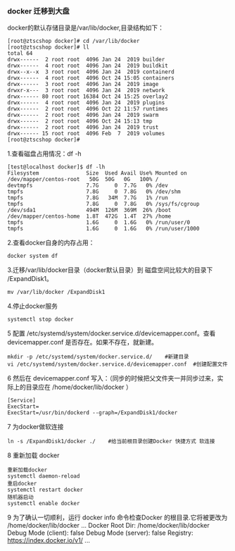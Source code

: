 ### docker 迁移到大盘

docker的默认存储目录是/var/lib/docker,目录结构如下：

    [root@ztscshop docker]# cd /var/lib/docker
    [root@ztscshop docker]# ll
    total 64
    drwx------  2 root root  4096 Jan 24  2019 builder
    drwx------  4 root root  4096 Jan 24  2019 buildkit
    drwx--x--x  3 root root  4096 Jan 24  2019 containerd
    drwx------  4 root root  4096 Oct 24 15:05 containers
    drwx------  3 root root  4096 Jan 24  2019 image
    drwxr-x---  3 root root  4096 Jan 24  2019 network
    drwx------ 80 root root 16384 Oct 24 15:25 overlay2
    drwx------  4 root root  4096 Jan 24  2019 plugins
    drwx------  2 root root  4096 Oct 22 11:57 runtimes
    drwx------  2 root root  4096 Jan 24  2019 swarm
    drwx------  2 root root  4096 Oct 24 15:13 tmp
    drwx------  2 root root  4096 Jan 24  2019 trust
    drwx------ 15 root root  4096 Feb  7  2019 volumes
    [root@ztscshop docker]# 

1.查看磁盘占用情况：df -h

    [test@localhost docker]$ df -lh
    Filesystem               Size  Used Avail Use% Mounted on
    /dev/mapper/centos-root   50G  50G   0G   100% /
    devtmpfs                 7.7G     0  7.7G   0% /dev
    tmpfs                    7.8G     0  7.8G   0% /dev/shm
    tmpfs                    7.8G   34M  7.7G   1% /run
    tmpfs                    7.8G     0  7.8G   0% /sys/fs/cgroup
    /dev/sda1                494M  126M  369M  26% /boot
    /dev/mapper/centos-home  1.8T  472G  1.4T  27% /home
    tmpfs                    1.6G     0  1.6G   0% /run/user/0
    tmpfs                    1.6G     0  1.6G   0% /run/user/1000
2.查看docker自身的内存占用：

    docker system df

3.迁移/var/lib/docker目录（docker默认目录）到 磁盘空间比较大的目录下 /ExpandDisk1。

    mv /var/lib/docker /ExpandDisk1

4.停止docker服务

    systemctl stop docker

5 配置 /etc/systemd/system/docker.service.d/devicemapper.conf。查看 devicemapper.conf 是否存在。如果不存在，就新建。

    mkdir -p /etc/systemd/system/docker.service.d/    #新建目录
    vi /etc/systemd/system/docker.service.d/devicemapper.conf  #创建配置文件

6 然后在 devicemapper.conf 写入：（同步的时候把父文件夹一并同步过来，实际上的目录应在 /home/docker/lib/docker ）

    [Service]
    ExecStart=
    ExecStart=/usr/bin/dockerd --graph=/ExpandDisk1/docker

7 为docker做软连接

    ln -s /ExpandDisk1/docker ./    #给当前根目录创建Docker 快捷方式 软连接

8 重新加载 docker

    重新加载docker
    systemctl daemon-reload
    重启docker
    systemctl restart docker
    随机器启动
    systemctl enable docker

9 为了确认一切顺利，运行
    docker info
命令检查Docker 的根目录.它将被更改为 /home/docker/lib/docker
    ...
    Docker Root Dir: /home/docker/lib/docker
    Debug Mode (client): false
    Debug Mode (server): false
    Registry: https://index.docker.io/v1/
    ...